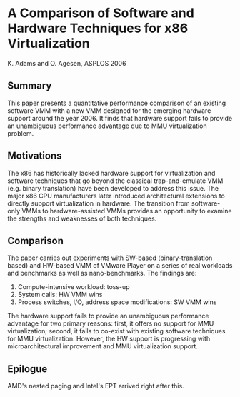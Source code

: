 # A Comparison of Software and Hardware Techniques for x86 Virtualization

K. Adams and O. Agesen, ASPLOS 2006

## Summary

This paper presents a quantitative performance comparison of an existing software VMM with a new VMM designed for the emerging hardware support around the year 2006. It finds that hardware support fails to provide an unambiguous performance advantage due to MMU virtualization problem.

## Motivations

The x86 has historically lacked hardware support for virtualization and software techniques that go beyond the classical trap-and-emulate VMM (e.g. binary translation) have been developed to address this issue. The major x86 CPU manufacturers later introduced architectural extensions to directly support virtualization in hardware. The transition from software-only VMMs to hardware-assisted VMMs provides an opportunity to examine the strengths and weaknesses of both techniques.

## Comparison

The paper carries out experiments with SW-based (binary-translation based) and HW-based VMM of VMware Player on a series of real workloads and benchmarks as well as nano-benchmarks. The findings are:

1. Compute-intensive workload: toss-up
2. System calls: HW VMM wins
3. Process switches, I/O, address space modifications: SW VMM wins

The hardware support fails to provide an unambiguous performance advantage for two primary reasons: first, it offers no support for MMU virtualization; second, it fails to co-exist with existing software techniques for MMU virtualization. However, the HW support is progressing with microarchitectural improvement and MMU virtualization support.

## Epilogue

AMD's nested paging and Intel's EPT arrived right after this.

